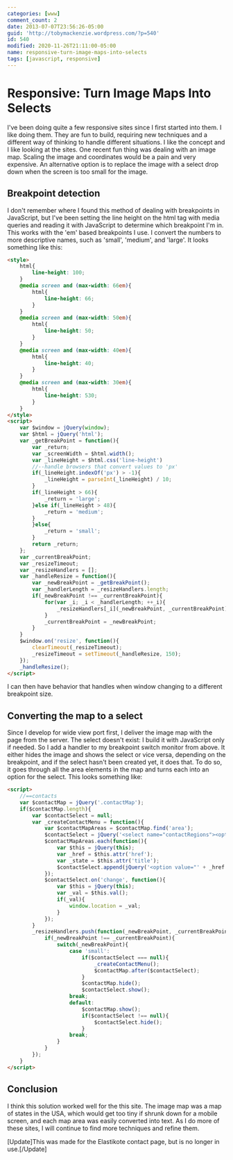 ```yaml
---
categories: [www]
comment_count: 2
date: 2013-07-07T23:56:26-05:00
guid: 'http://tobymackenzie.wordpress.com/?p=540'
id: 540
modified: 2020-11-26T21:11:00-05:00
name: responsive-turn-image-maps-into-selects
tags: [javascript, responsive]
---
```


Responsive: Turn Image Maps Into Selects
========================================

I've been doing quite a few responsive sites since I first started into them.  I like doing them.  They are fun to build, requiring new techniques and a different way of thinking to handle different situations.  I like the concept and I like looking at the sites.  One recent fun thing was dealing with an image map.  Scaling the image and coordinates would be a pain and very expensive.  An alternative option is to replace the image with a select drop down when the screen is too small for the image.

Breakpoint detection
--------------------

I don't remember where I found this method of dealing with breakpoints in JavaScript, but I've been setting the line height on the html tag with media queries and reading it with JavaScript to determine which breakpoint I'm in.  This works with the 'em' based breakpoints I use.  I convert the numbers to more descriptive names, such as 'small', 'medium', and 'large'.  It looks something like this:

<!--more-->

``` html
<style>
	html{
		line-height: 100;
	}
	@media screen and (max-width: 66em){
		html{
			line-height: 66;
		}
	}
	@media screen and (max-width: 50em){
		html{
			line-height: 50;
		}
	}
	@media screen and (max-width: 40em){
		html{
			line-height: 40;
		}
	}
	@media screen and (max-width: 30em){
		html{
			line-height: 530;
		}
	}
</style>
<script>
	var $window = jQuery(window);
	var $html = jQuery('html');
	var _getBreakPoint = function(){
		var _return;
		var _screenWidth = $html.width();
		var _lineHeight = $html.css('line-height')
		//--handle browsers that convert values to 'px'
		if(_lineHeight.indexOf('px') > -1){
			_lineHeight = parseInt(_lineHeight) / 10;
		}
		if(_lineHeight > 66){
			_return = 'large';
		}else if(_lineHeight > 48){
			_return = 'medium';
		}
		}else{
			_return = 'small';
		}
		return _return;
	};
	var _currentBreakPoint;
	var _resizeTimeout;
	var _resizeHandlers = [];
	var _handleResize = function(){
		var _newBreakPoint = _getBreakPoint();
		var _handlerLength = _resizeHandlers.length;
		if(_newBreakPoint !== _currentBreakPoint){
			for(var _i; _i < _handlerLength; ++_i){
				_resizeHandlers[_i](_newBreakPoint, _currentBreakPoint);
			}
			_currentBreakPoint = _newBreakPoint;
		}
	}
	$window.on('resize', function(){
		clearTimeout(_resizeTimeout);
		_resizeTimeout = setTimeout(_handleResize, 150);
	});
	_handleResize();
</script>
```

I can then have behavior that handles when window changing to a different breakpoint size.

Converting the map to a select
------------------------------

Since I develop for wide view port first, I deliver the image map with the page from the server.  The select doesn't exist:  I build it with JavaScript only if needed.  So I add a handler to my breakpoint switch monitor from above.  It either hides the image and shows the select or vice versa, depending on the breakpoint, and if the select hasn't been created yet, it does that.  To do so, it goes through all the area elements in the map and turns each into an option for the select. This looks something like:

``` html
<script>
	//==contacts
	var $contactMap = jQuery('.contactMap');
	if($contactMap.length){
		var $contactSelect = null;
		var _createContactMenu = function(){
			var $contactMapAreas = $contactMap.find('area');
			$contactSelect = jQuery('<select name="contactRegions"><option value="">--Select a state to view its regional contact(s)</option></select>');
			$contactMapAreas.each(function(){
				var $this = jQuery(this);
				var _href = $this.attr('href');
				var _state = $this.attr('title');
				$contactSelect.append(jQuery('<option value="' + _href + '">' + _state + '</option>'));
			});
			$contactSelect.on('change', function(){
				var $this = jQuery(this);
				var _val = $this.val();
				if(_val){
					window.location = _val;
				}
			});
		}
		_resizeHandlers.push(function(_newBreakPoint, _currentBreakPoint){
			if(_newBreakPoint !== _currentBreakPoint){
				switch(_newBreakPoint){
					case 'small':
						if($contactSelect === null){
							_createContactMenu();
							$contactMap.after($contactSelect);
						}
						$contactMap.hide();
						$contactSelect.show();
					break;
					default:
						$contactMap.show();
						if($contactSelect !== null){
							$contactSelect.hide();
						}
					break;
				}
			}
		});
	}
</script>
```

Conclusion
----------

I think this solution worked well for the this site.  The image map was a map of states in the USA, which would get too tiny if shrunk down for a mobile screen, and each map area was easily converted into text.  As I do more of these sites, I will continue to find more techniques and refine them.

[Update]This was made for the Elastikote contact page, but is no longer in use.[/Update]
